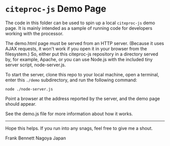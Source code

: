 # `citeproc-js` Demo Page

The code in this folder can be used to spin up a local `citeproc-js`
demo page.  It is mainly intended as a sample of running code for
developers working with the processor.

The demo.html page must be served from an HTTP server.  (Because it uses AJAX
requests, it won't work if you open it in your browser from the filesystem.)
So, either put this citeproc-js repository in a directory served by, for example,
Apache, or you can use Node.js with the included tiny server script,
node-server.js.

To start the server, clone this repo to your local machine, open a terminal,
enter this `./demo` subdirectory, and run the following command:

    node ./node-server.js

Point a browser at the address reported by the server, and the
demo page should appear.

See the demo.js file for more information about how it works.

----
Hope this helps. If you run into any snags, feel free to give me a shout.

Frank Bennett
Nagoya
Japan
